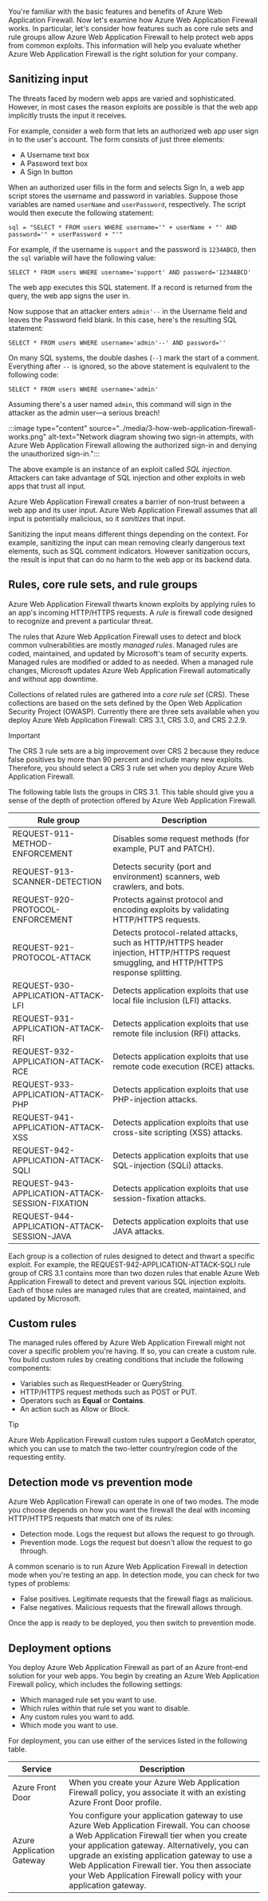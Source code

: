 You're familiar with the basic features and benefits of Azure Web Application Firewall. Now let's examine how Azure Web Application Firewall works. In particular, let's consider how features such as core rule sets and rule groups allow Azure Web Application Firewall to help protect web apps from common exploits. This information will help you evaluate whether Azure Web Application Firewall is the right solution for your company.

## Sanitizing input

The threats faced by modern web apps are varied and sophisticated. However, in most cases the reason exploits are possible is that the web app implicitly trusts the input it receives.

For example, consider a web form that lets an authorized web app user sign in to the user's account. The form consists of just three elements:

- A Username text box
- A Password text box
- A Sign In button

When an authorized user fills in the form and selects Sign In, a web app script stores the username and password in variables. Suppose those variables are named `userName` and `userPassword`, respectively. The script would then execute the following statement:

`sql = "SELECT * FROM users WHERE username='" + userName + "' AND password='" + userPassword + "'"`

For example, if the username is `support` and the password is `1234ABCD`, then the `sql` variable will have the following value:

`SELECT * FROM users WHERE username='support' AND password='1234ABCD'`

The web app executes this SQL statement. If a record is returned from the query, the web app signs the user in.

Now suppose that an attacker enters `admin'--` in the Username field and leaves the Password field blank. In this case, here's the resulting SQL statement:

`SELECT * FROM users WHERE username='admin'--' AND password=''`

On many SQL systems, the double dashes (`--`) mark the start of a comment. Everything after `--` is ignored, so the above statement is equivalent to the following code:

`SELECT * FROM users WHERE username='admin'`

Assuming there's a user named `admin`, this command will sign in the attacker as the admin user—a serious breach!

:::image type="content" source="../media/3-how-web-application-firewall-works.png" alt-text="Network diagram showing two sign-in attempts, with Azure Web Application Firewall allowing the authorized sign-in and denying the unauthorized sign-in.":::

The above example is an instance of an exploit called *SQL injection*. Attackers can take advantage of SQL injection and other exploits in web apps that trust all input.

Azure Web Application Firewall creates a barrier of non-trust between a web app and its user input. Azure Web Application Firewall assumes that all input is potentially malicious, so it *sanitizes* that input.

Sanitizing the input means different things depending on the context. For example, sanitizing the input can mean removing clearly dangerous text elements, such as SQL comment indicators. However sanitization occurs, the result is input that can do no harm to the web app or its backend data.

## Rules, core rule sets, and rule groups

Azure Web Application Firewall thwarts known exploits by applying rules to an app's incoming HTTP/HTTPS requests. A *rule* is firewall code designed to recognize and prevent a particular threat.

The rules that Azure Web Application Firewall uses to detect and block common vulnerabilities are mostly *managed rules*. Managed rules are coded, maintained, and updated by Microsoft's team of security experts. Managed rules are modified or added to as needed. When a managed rule changes, Microsoft updates Azure Web Application Firewall automatically and without app downtime.

Collections of related rules are gathered into a *core rule set* (CRS). These collections are based on the sets defined by the Open Web Application Security Project (OWASP). Currently there are three sets available when you deploy Azure Web Application Firewall: CRS 3.1, CRS 3.0, and CRS 2.2.9.

> [!IMPORTANT]
> The CRS 3 rule sets are a big improvement over CRS 2 because they reduce false positives by more than 90 percent and include many new exploits. Therefore, you should select a CRS 3 rule set when you deploy Azure Web Application Firewall.

The following table lists the groups in CRS 3.1. This table should give you a sense of the depth of protection offered by Azure Web Application Firewall.

|Rule group  |Description  |
|---------|---------|
|REQUEST-911-METHOD-ENFORCEMENT     |Disables some request methods (for example, PUT and PATCH).         |
|REQUEST-913-SCANNER-DETECTION     |Detects security (port and environment) scanners, web crawlers, and bots.         |
|REQUEST-920-PROTOCOL-ENFORCEMENT     |Protects against protocol and encoding exploits by validating HTTP/HTTPS requests.         |
|REQUEST-921-PROTOCOL-ATTACK     |Detects protocol-related attacks, such as HTTP/HTTPS header injection, HTTP/HTTPS request smuggling, and HTTP/HTTPS response splitting.         |
|REQUEST-930-APPLICATION-ATTACK-LFI     |Detects application exploits that use local file inclusion (LFI) attacks.         |
|REQUEST-931-APPLICATION-ATTACK-RFI     |Detects application exploits that use remote file inclusion (RFI) attacks.         |
|REQUEST-932-APPLICATION-ATTACK-RCE     |Detects application exploits that use remote code execution (RCE) attacks.         |
|REQUEST-933-APPLICATION-ATTACK-PHP     |Detects application exploits that use PHP-injection attacks.         |
|REQUEST-941-APPLICATION-ATTACK-XSS     |Detects application exploits that use cross-site scripting (XSS) attacks.         |
|REQUEST-942-APPLICATION-ATTACK-SQLI     |Detects application exploits that use SQL-injection (SQLi) attacks.         |
|REQUEST-943-APPLICATION-ATTACK-SESSION-FIXATION     |Detects application exploits that use session-fixation attacks.         |
|REQUEST-944-APPLICATION-ATTACK-SESSION-JAVA     |Detects application exploits that use JAVA attacks.         |

Each group is a collection of rules designed to detect and thwart a specific exploit. For example, the REQUEST-942-APPLICATION-ATTACK-SQLI rule group of CRS 3.1 contains more than two dozen rules that enable Azure Web Application Firewall to detect and prevent various SQL injection exploits. Each of those rules are managed rules that are created, maintained, and updated by Microsoft.

## Custom rules

<!--   Paul, here again, might be good to replace “problem you’re having” below with something less personal sounding.  -->
The managed rules offered by Azure Web Application Firewall might not cover a specific problem you're having. If so, you can create a custom rule. You build custom rules by creating conditions that include the following components:

- Variables such as RequestHeader or QueryString.
- HTTP/HTTPS request methods such as POST or PUT.
- Operators such as **Equal** or **Contains**.
- An action such as Allow or Block.

> [!TIP]
> Azure Web Application Firewall custom rules support a GeoMatch operator, which you can use to match the two-letter country/region code of the requesting entity.

## Detection mode vs prevention mode

Azure Web Application Firewall can operate in one of two modes. The mode you choose depends on how you want the firewall the deal with incoming HTTP/HTTPS requests that match one of its rules:

- Detection mode. Logs the request but allows the request to go through.
- Prevention mode. Logs the request but doesn't allow the request to go through.

A common scenario is to run Azure Web Application Firewall in detection mode when you're testing an app. In detection mode, you can check for two types of problems:

- False positives. Legitimate requests that the firewall flags as malicious.
- False negatives. Malicious requests that the firewall allows through.

Once the app is ready to be deployed, you then switch to prevention mode.

## Deployment options

You deploy Azure Web Application Firewall as part of an Azure front-end solution for your web apps. You begin by creating an Azure Web Application Firewall policy, which includes the following settings:

- Which managed rule set you want to use.
- Which rules within that rule set you want to disable.
- Any custom rules you want to add.
- Which mode you want to use.

For deployment, you can use either of the services listed in the following table.

|Service  |Description  |
|---------|---------|
|Azure Front Door  |When you create your Azure Web Application Firewall policy, you associate it with an existing Azure Front Door profile.|
|Azure Application Gateway |You configure your application gateway to use Azure Web Application Firewall. You can choose a Web Application Firewall tier when you create your application gateway. Alternatively, you can upgrade an existing application gateway to use a Web Application Firewall tier. You then associate your Web Application Firewall policy with your application gateway.|
